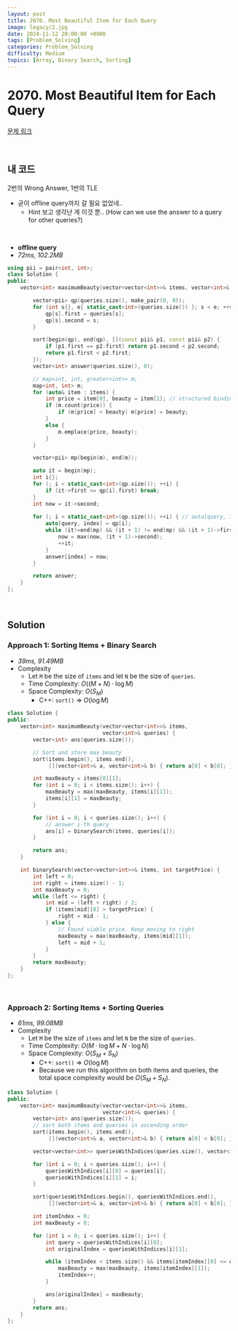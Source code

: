 ```yaml
---
layout: post
title: 2070. Most Beautiful Item for Each Query
image: legacy/2.jpg
date: 2024-11-12 20:00:00 +0900
tags: [Problem_Solving]
categories: Problem_Solving
difficulty: Medium
topics: [Array, Binary Search, Sorting]
---
```


# 2070. Most Beautiful Item for Each Query
[문제 링크](https://leetcode.com/problems/most-beautiful-item-for-each-query/description/?envType=daily-question&envId=2024-11-12)

<br/>

## 내 코드
2번의 Wrong Answer, 1번의 TLE

- 굳이 offline query까지 갈 필요 없었네..
  - Hint 보고 생각난 게 이것 뿐.. (How can we use the answer to a query for other queries?)

<br/>

- **offline query**
- *72ms, 102.2MB*

```cpp
using pii = pair<int, int>;
class Solution {
public:
	vector<int> maximumBeauty(vector<vector<int>>& items, vector<int>& queries) {

		vector<pii> qp(queries.size(), make_pair(0, 0));
		for (int s{}, e{ static_cast<int>(queries.size()) }; s < e; ++s) {
			qp[s].first = queries[s];
			qp[s].second = s;
		}

		sort(begin(qp), end(qp), [](const pii& p1, const pii& p2) {
			if (p1.first == p2.first) return p1.second < p2.second;
			return p1.first < p2.first;
		});
		vector<int> answer(queries.size(), 0);

		// map<int, int, greater<int>> m;
		map<int, int> m;
		for (auto& item : items) {
			int price = item[0], beauty = item[1]; // structured binding 사용법    
			if (m.count(price)) {
				if (m[price] < beauty) m[price] = beauty;
			}
			else {
				m.emplace(price, beauty);
			}
		}

		vector<pii> mp(begin(m), end(m));

		auto it = begin(mp);
		int i{};
		for (; i < static_cast<int>(qp.size()); ++i) {
			if (it->first <= qp[i].first) break;
		}
		int now = it->second;
		 
		for (; i < static_cast<int>(qp.size()); ++i) { // auto[query, index] : qp) {
			auto[query, index] = qp[i];
			while (it!=end(mp) && (it + 1) != end(mp) && (it + 1)->first <= query) {
				now = max(now, (it + 1)->second);
				++it;
			}
			answer[index] = now;
		}

		return answer;
	}
};
```

<br/>

## Solution

### Approach 1: Sorting Items + Binary Search
- *39ms, 91.49MB*
- Complexity
  - Let `M` be the size of `items` and let `N` be the size of `queries`.
  - Time Complexity: $O( (M + N) \cdot \log M)$
  - Space Complexity: $O(S_M)$
    - C++: `sort()` $\Rightarrow$ $O(\log M)$

```cpp
class Solution {
public:
    vector<int> maximumBeauty(vector<vector<int>>& items,
                              vector<int>& queries) {
        vector<int> ans(queries.size());

        // Sort and store max beauty
        sort(items.begin(), items.end(),
             [](vector<int>& a, vector<int>& b) { return a[0] < b[0]; });

        int maxBeauty = items[0][1];
        for (int i = 0; i < items.size(); i++) {
            maxBeauty = max(maxBeauty, items[i][1]);
            items[i][1] = maxBeauty;
        }

        for (int i = 0; i < queries.size(); i++) {
            // answer i-th query
            ans[i] = binarySearch(items, queries[i]);
        }

        return ans;
    }

    int binarySearch(vector<vector<int>>& items, int targetPrice) {
        int left = 0;
        int right = items.size() - 1;
        int maxBeauty = 0;
        while (left <= right) {
            int mid = (left + right) / 2;
            if (items[mid][0] > targetPrice) {
                right = mid - 1;
            } else {
                // Found viable price. Keep moving to right
                maxBeauty = max(maxBeauty, items[mid][1]);
                left = mid + 1;
            }
        }
        return maxBeauty;
    }
};
```
<br/>

### Approach 2: Sorting Items + Sorting Queries
- *61ms, 99.08MB*
- Complexity
  - Let `M` be the size of `items` and let `N` be the size of `queries`.
  - Time Complexity: $O( M \cdot \log M + N \cdot \log N)$
  - Space Complexity: $O(S_M + S_N)$
    - C++: `sort()` $\Rightarrow$ $O(\log M)$
    - Because we run this algorithm on both items and queries, the total space complexity would be $O(S_M + S_N)$.

```cpp
class Solution {
public:
    vector<int> maximumBeauty(vector<vector<int>>& items,
                              vector<int>& queries) {
        vector<int> ans(queries.size());
        // sort both items and queries in ascending order
        sort(items.begin(), items.end(),
             [](vector<int>& a, vector<int>& b) { return a[0] < b[0]; });

        vector<vector<int>> queriesWithIndices(queries.size(), vector<int>(2));

        for (int i = 0; i < queries.size(); i++) {
            queriesWithIndices[i][0] = queries[i];
            queriesWithIndices[i][1] = i;
        }

        sort(queriesWithIndices.begin(), queriesWithIndices.end(),
             [](vector<int>& a, vector<int>& b) { return a[0] < b[0]; });

        int itemIndex = 0;
        int maxBeauty = 0;

        for (int i = 0; i < queries.size(); i++) {
            int query = queriesWithIndices[i][0];
            int originalIndex = queriesWithIndices[i][1];

            while (itemIndex < items.size() && items[itemIndex][0] <= query) {
                maxBeauty = max(maxBeauty, items[itemIndex][1]);
                itemIndex++;
            }

            ans[originalIndex] = maxBeauty;
        }
        return ans;
    }
};
```
<br/>